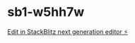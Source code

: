 # sb1-w5hh7w

[Edit in StackBlitz next generation editor ⚡️](https://stackblitz.com/~/github.com/janhaa/sb1-w5hh7w)